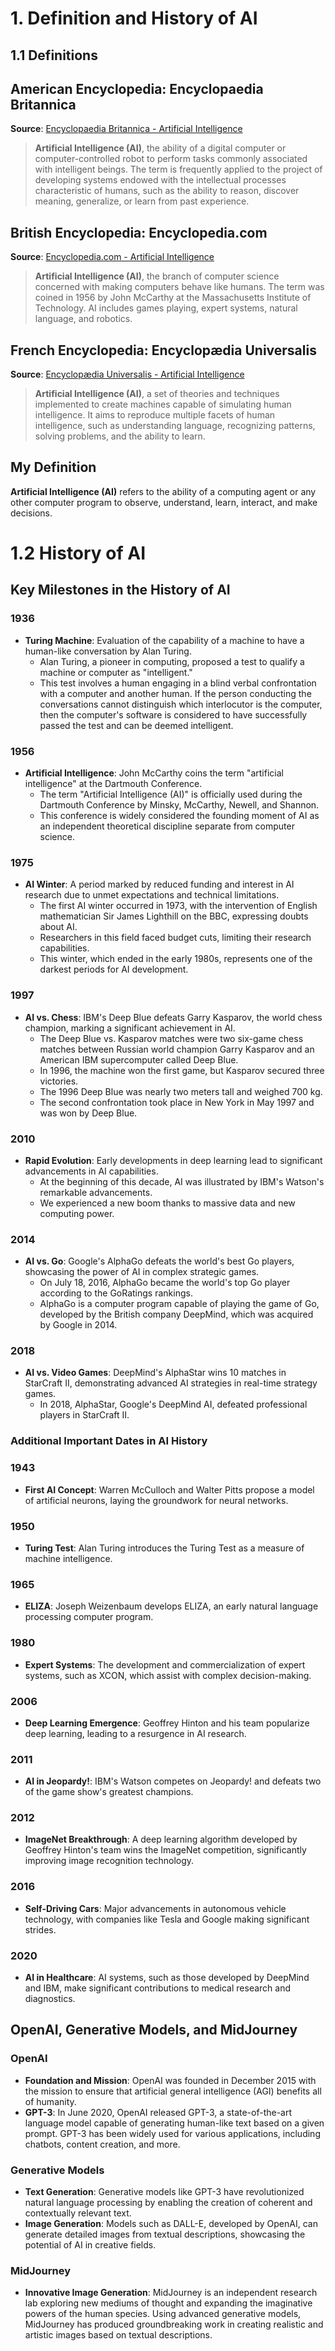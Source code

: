 # 1. Definition and History of AI 

## 1.1 Definitions

## American Encyclopedia: Encyclopaedia Britannica
**Source**: [Encyclopaedia Britannica - Artificial Intelligence](https://www.britannica.com/technology/artificial-intelligence)
> **Artificial Intelligence (AI)**, the ability of a digital computer or computer-controlled robot to perform tasks commonly associated with intelligent beings. The term is frequently applied to the project of developing systems endowed with the intellectual processes characteristic of humans, such as the ability to reason, discover meaning, generalize, or learn from past experience.

## British Encyclopedia: Encyclopedia.com
**Source**: [Encyclopedia.com - Artificial Intelligence](https://www.encyclopedia.com/computing/news-wires-white-papers-and-books/artificial-intelligence)
> **Artificial Intelligence (AI)**, the branch of computer science concerned with making computers behave like humans. The term was coined in 1956 by John McCarthy at the Massachusetts Institute of Technology. AI includes games playing, expert systems, natural language, and robotics.

## French Encyclopedia: Encyclopædia Universalis
**Source**: [Encyclopædia Universalis - Artificial Intelligence]([https://www.universalis.fr/encyclopedie/intelligence-artificielle/](https://www.universalis.fr/index/intelligence-artificielle-ia/))
> **Artificial Intelligence (AI)**, a set of theories and techniques implemented to create machines capable of simulating human intelligence. It aims to reproduce multiple facets of human intelligence, such as understanding language, recognizing patterns, solving problems, and the ability to learn.

## My Definition
**Artificial Intelligence (AI)** refers to the ability of a computing agent or any other computer program to observe, understand, learn, interact, and make decisions.

# 1.2 History of AI

## Key Milestones in the History of AI

### 1936
- **Turing Machine**: Evaluation of the capability of a machine to have a human-like conversation by Alan Turing.
  - Alan Turing, a pioneer in computing, proposed a test to qualify a machine or computer as "intelligent."
  - This test involves a human engaging in a blind verbal confrontation with a computer and another human. If the person conducting the conversations cannot distinguish which interlocutor is the computer, then the computer's software is considered to have successfully passed the test and can be deemed intelligent.

### 1956
- **Artificial Intelligence**: John McCarthy coins the term "artificial intelligence" at the Dartmouth Conference.
  - The term "Artificial Intelligence (AI)" is officially used during the Dartmouth Conference by Minsky, McCarthy, Newell, and Shannon.
  - This conference is widely considered the founding moment of AI as an independent theoretical discipline separate from computer science.

### 1975
- **AI Winter**: A period marked by reduced funding and interest in AI research due to unmet expectations and technical limitations.
  - The first AI winter occurred in 1973, with the intervention of English mathematician Sir James Lighthill on the BBC, expressing doubts about AI.
  - Researchers in this field faced budget cuts, limiting their research capabilities.
  - This winter, which ended in the early 1980s, represents one of the darkest periods for AI development.

### 1997
- **AI vs. Chess**: IBM's Deep Blue defeats Garry Kasparov, the world chess champion, marking a significant achievement in AI.
  - The Deep Blue vs. Kasparov matches were two six-game chess matches between Russian world champion Garry Kasparov and an American IBM supercomputer called Deep Blue.
  - In 1996, the machine won the first game, but Kasparov secured three victories.
  - The 1996 Deep Blue was nearly two meters tall and weighed 700 kg.
  - The second confrontation took place in New York in May 1997 and was won by Deep Blue.

### 2010
- **Rapid Evolution**: Early developments in deep learning lead to significant advancements in AI capabilities.
  - At the beginning of this decade, AI was illustrated by IBM's Watson's remarkable advancements.
  - We experienced a new boom thanks to massive data and new computing power.

### 2014
- **AI vs. Go**: Google's AlphaGo defeats the world's best Go players, showcasing the power of AI in complex strategic games.
  - On July 18, 2016, AlphaGo became the world's top Go player according to the GoRatings rankings.
  - AlphaGo is a computer program capable of playing the game of Go, developed by the British company DeepMind, which was acquired by Google in 2014.

### 2018
- **AI vs. Video Games**: DeepMind's AlphaStar wins 10 matches in StarCraft II, demonstrating advanced AI strategies in real-time strategy games.
  - In 2018, AlphaStar, Google's DeepMind AI, defeated professional players in StarCraft II.

### Additional Important Dates in AI History

### 1943
- **First AI Concept**: Warren McCulloch and Walter Pitts propose a model of artificial neurons, laying the groundwork for neural networks.

### 1950
- **Turing Test**: Alan Turing introduces the Turing Test as a measure of machine intelligence.

### 1965
- **ELIZA**: Joseph Weizenbaum develops ELIZA, an early natural language processing computer program.

### 1980
- **Expert Systems**: The development and commercialization of expert systems, such as XCON, which assist with complex decision-making.

### 2006
- **Deep Learning Emergence**: Geoffrey Hinton and his team popularize deep learning, leading to a resurgence in AI research.

### 2011
- **AI in Jeopardy!**: IBM's Watson competes on Jeopardy! and defeats two of the game show's greatest champions.

### 2012
- **ImageNet Breakthrough**: A deep learning algorithm developed by Geoffrey Hinton's team wins the ImageNet competition, significantly improving image recognition technology.

### 2016
- **Self-Driving Cars**: Major advancements in autonomous vehicle technology, with companies like Tesla and Google making significant strides.

### 2020
- **AI in Healthcare**: AI systems, such as those developed by DeepMind and IBM, make significant contributions to medical research and diagnostics.

## OpenAI, Generative Models, and MidJourney

### OpenAI
- **Foundation and Mission**: OpenAI was founded in December 2015 with the mission to ensure that artificial general intelligence (AGI) benefits all of humanity.
- **GPT-3**: In June 2020, OpenAI released GPT-3, a state-of-the-art language model capable of generating human-like text based on a given prompt. GPT-3 has been widely used for various applications, including chatbots, content creation, and more.

### Generative Models
- **Text Generation**: Generative models like GPT-3 have revolutionized natural language processing by enabling the creation of coherent and contextually relevant text.
- **Image Generation**: Models such as DALL-E, developed by OpenAI, can generate detailed images from textual descriptions, showcasing the potential of AI in creative fields.

### MidJourney
- **Innovative Image Generation**: MidJourney is an independent research lab exploring new mediums of thought and expanding the imaginative powers of the human species. Using advanced generative models, MidJourney has produced groundbreaking work in creating realistic and artistic images based on textual descriptions.


